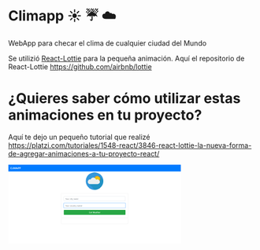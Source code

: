 


# Climapp :sunny: :umbrella: :cloud:
WebApp para checar el clima de cualquier ciudad del Mundo

Se utilizió [React-Lottie](https://airbnb.io/lottie/#/) para la pequeña animación.
Aquí el repositorio de React-Lottie https://github.com/airbnb/lottie

# ¿Quieres saber cómo utilizar estas animaciones en tu proyecto?
Aquí te dejo un pequeño tutorial que realizé 
https://platzi.com/tutoriales/1548-react/3846-react-lottie-la-nueva-forma-de-agregar-animaciones-a-tu-proyecto-react/

![GitHub Logo](https://github.com/NetoCruz/Climapp/blob/master/src/images/p1.png)



